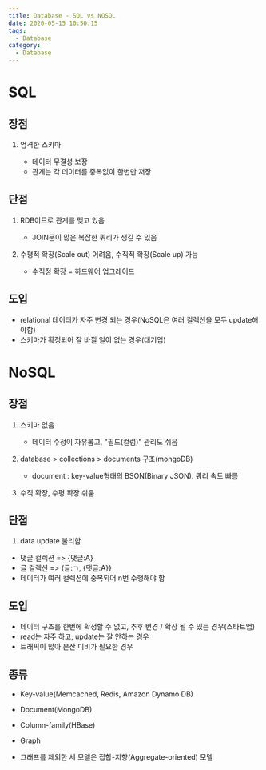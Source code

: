```yaml
---
title: Database - SQL vs NOSQL
date: 2020-05-15 10:50:15
tags:
  - Database
category:
  - Database
---
```


# SQL

## 장점

1.  엄격한 스키마

    - 데이터 무결성 보장
    - 관계는 각 데이터를 중복없이 한번만 저장

## 단점

1. RDB이므로 관계를 맺고 있음

   - JOIN문이 많은 복잡한 쿼리가 생길 수 있음

2. 수평적 확장(Scale out) 어려움, 수직적 확장(Scale up) 가능

   - 수직정 확장 = 하드웨어 업그레이드

## 도입

- relational 데이터가 자주 변경 되는 경우(NoSQL은 여러 컬렉션을 모두 update해야함)
- 스키마가 확정되어 잘 바뀔 일이 없는 경우(대기업)

# NoSQL

## 장점

1. 스키마 없음

   - 데이터 수정이 자유롭고, "필드(컬럼)" 관리도 쉬움

2. database > collections > documents 구조(mongoDB)

   - document : key-value형태의 BSON(Binary JSON). 쿼리 속도 빠름

3. 수직 확장, 수평 확장 쉬움

## 단점

1. data update 불리함

- 댓글 컬렉션 => {댓글:A}
- 글 컬렉션 => {글:ㄱ, {댓글:A}}
- 데이터가 여러 컬렉션에 중복되어 n번 수행해야 함

## 도입

- 데이터 구조를 한번에 확정할 수 없고, 추후 변경 / 확장 될 수 있는 경우(스타트업)
- read는 자주 하고, update는 잘 안하는 경우
- 트래픽이 많아 분산 디비가 필요한 경우

## 종류

- Key-value(Memcached, Redis, Amazon Dynamo DB)
- Document(MongoDB)
- Column-family(HBase)
- Graph

- 그래프를 제외한 세 모델은 집합-지향(Aggregate-oriented) 모델
